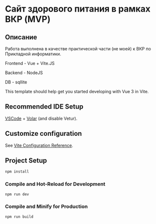 # Сайт здорового питания в рамках ВКР (MVP)

## Описание

Работа выполнена в качестве практической части (не моей) к ВКР по Прикладной информатики.

Frontend - Vue + Vite.JS

Backend - NodeJS

DB - sqllite

This template should help get you started developing with Vue 3 in Vite.

## Recommended IDE Setup

[VSCode](https://code.visualstudio.com/) + [Volar](https://marketplace.visualstudio.com/items?itemName=Vue.volar) (and disable Vetur).

## Customize configuration

See [Vite Configuration Reference](https://vite.dev/config/).

## Project Setup

```sh
npm install
```

### Compile and Hot-Reload for Development

```sh
npm run dev
```

### Compile and Minify for Production

```sh
npm run build
```
